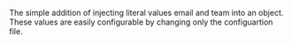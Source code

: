 The simple addition of injecting literal values email and team into an object.
These values are easily configurable by changing only the configuartion file.
